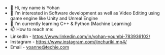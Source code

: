 - 👋 Hi, my name is Yohan
- 👀 I’m interested in Software development as well as Video Editing using game engine like Unity and Unreal Engine
- 🌱 I’m currently learning C++ & Python (Machine Learning)
- 📫 How to reach me:
-   LinkedIn - https://www.linkedin.com/in/yohan-youmbi-783936102/
-   Instagram - https://www.instagram.com/jinchuriki.mp4/
-   Email - yoanne@techie.com

<!---
iEatFishFingers/iEatFishFingers is a ✨ special ✨ repository because its `README.md` (this file) appears on your GitHub profile.
You can click the Preview link to take a look at your changes.
--->
